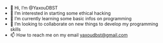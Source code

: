 - 👋 Hi, I’m @YaxouDBST
- 👀 I’m interested in starting some ethical hacking
- 🌱 I’m currently learning some basic infos on programming
- 💞️ I’m looking to collaborate on new things to develop my programming skills
- 📫 How to reach me on my email yaxoudbst@gmail.com

<!---
YaxouDBST/YaxouDBST is a ✨ special ✨ repository because its `README.md` (this file) appears on your GitHub profile.
You can click the Preview link to take a look at your changes.
--->
